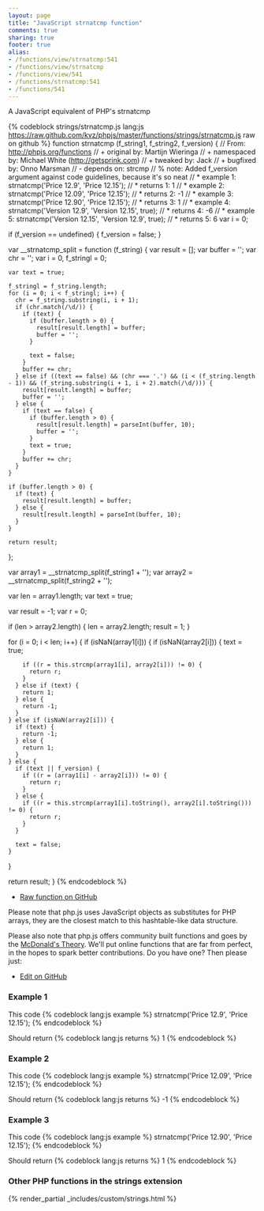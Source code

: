 ```yaml
---
layout: page
title: "JavaScript strnatcmp function"
comments: true
sharing: true
footer: true
alias:
- /functions/view/strnatcmp:541
- /functions/view/strnatcmp
- /functions/view/541
- /functions/strnatcmp:541
- /functions/541
---
```

<!-- Generated by Rakefile:build -->
A JavaScript equivalent of PHP's strnatcmp

{% codeblock strings/strnatcmp.js lang:js https://raw.github.com/kvz/phpjs/master/functions/strings/strnatcmp.js raw on github %}
function strnatcmp (f_string1, f_string2, f_version) {
  // From: http://phpjs.org/functions
  // +   original by: Martijn Wieringa
  // + namespaced by: Michael White (http://getsprink.com)
  // +    tweaked by: Jack
  // +   bugfixed by: Onno Marsman
  // -    depends on: strcmp
  // %          note: Added f_version argument against code guidelines, because it's so neat
  // *     example 1: strnatcmp('Price 12.9', 'Price 12.15');
  // *     returns 1: 1
  // *     example 2: strnatcmp('Price 12.09', 'Price 12.15');
  // *     returns 2: -1
  // *     example 3: strnatcmp('Price 12.90', 'Price 12.15');
  // *     returns 3: 1
  // *     example 4: strnatcmp('Version 12.9', 'Version 12.15', true);
  // *     returns 4: -6
  // *     example 5: strnatcmp('Version 12.15', 'Version 12.9', true);
  // *     returns 5: 6
  var i = 0;

  if (f_version == undefined) {
    f_version = false;
  }

  var __strnatcmp_split = function (f_string) {
    var result = [];
    var buffer = '';
    var chr = '';
    var i = 0,
      f_stringl = 0;

    var text = true;

    f_stringl = f_string.length;
    for (i = 0; i < f_stringl; i++) {
      chr = f_string.substring(i, i + 1);
      if (chr.match(/\d/)) {
        if (text) {
          if (buffer.length > 0) {
            result[result.length] = buffer;
            buffer = '';
          }

          text = false;
        }
        buffer += chr;
      } else if ((text == false) && (chr === '.') && (i < (f_string.length - 1)) && (f_string.substring(i + 1, i + 2).match(/\d/))) {
        result[result.length] = buffer;
        buffer = '';
      } else {
        if (text == false) {
          if (buffer.length > 0) {
            result[result.length] = parseInt(buffer, 10);
            buffer = '';
          }
          text = true;
        }
        buffer += chr;
      }
    }

    if (buffer.length > 0) {
      if (text) {
        result[result.length] = buffer;
      } else {
        result[result.length] = parseInt(buffer, 10);
      }
    }

    return result;
  };

  var array1 = __strnatcmp_split(f_string1 + '');
  var array2 = __strnatcmp_split(f_string2 + '');

  var len = array1.length;
  var text = true;

  var result = -1;
  var r = 0;

  if (len > array2.length) {
    len = array2.length;
    result = 1;
  }

  for (i = 0; i < len; i++) {
    if (isNaN(array1[i])) {
      if (isNaN(array2[i])) {
        text = true;

        if ((r = this.strcmp(array1[i], array2[i])) != 0) {
          return r;
        }
      } else if (text) {
        return 1;
      } else {
        return -1;
      }
    } else if (isNaN(array2[i])) {
      if (text) {
        return -1;
      } else {
        return 1;
      }
    } else {
      if (text || f_version) {
        if ((r = (array1[i] - array2[i])) != 0) {
          return r;
        }
      } else {
        if ((r = this.strcmp(array1[i].toString(), array2[i].toString())) != 0) {
          return r;
        }
      }

      text = false;
    }
  }

  return result;
}
{% endcodeblock %}

 - [Raw function on GitHub](https://github.com/kvz/phpjs/blob/master/functions/strings/strnatcmp.js)

Please note that php.js uses JavaScript objects as substitutes for PHP arrays, they are 
the closest match to this hashtable-like data structure. 

Please also note that php.js offers community built functions and goes by the 
[McDonald's Theory](https://medium.com/what-i-learned-building/9216e1c9da7d). We'll put online 
functions that are far from perfect, in the hopes to spark better contributions. 
Do you have one? Then please just: 

 - [Edit on GitHub](https://github.com/kvz/phpjs/edit/master/functions/strings/strnatcmp.js)

### Example 1
This code
{% codeblock lang:js example %}
strnatcmp('Price 12.9', 'Price 12.15');
{% endcodeblock %}

Should return
{% codeblock lang:js returns %}
1
{% endcodeblock %}

### Example 2
This code
{% codeblock lang:js example %}
strnatcmp('Price 12.09', 'Price 12.15');
{% endcodeblock %}

Should return
{% codeblock lang:js returns %}
-1
{% endcodeblock %}

### Example 3
This code
{% codeblock lang:js example %}
strnatcmp('Price 12.90', 'Price 12.15');
{% endcodeblock %}

Should return
{% codeblock lang:js returns %}
1
{% endcodeblock %}


### Other PHP functions in the strings extension
{% render_partial _includes/custom/strings.html %}
